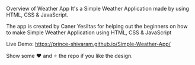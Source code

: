 

Overview of Weather App
It's a Simple Weather Application made by using HTML, CSS & JavaScript.

The app is created by Caner Yesiltas for helping out the beginners on how to make Simple Weather Application using HTML, CSS & JavaScript

Live Demo: https://prince-shivaram.github.io/Simple-Weather-App/

Show some ❤️ and ⭐ the repo if you like the design.

